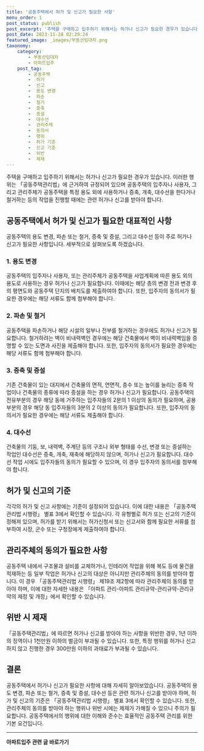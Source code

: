 ```yaml
---
title: '공동주택에서 허가 및 신고가 필요한 사항'
menu_order: 1
post_status: publish
post_excerpt: '주택을 구매하고 입주하기 위해서는 허가나 신고가 필요한 경우가 있습니다. 이러한 행위는  공동주택관리법 에 근거하여 규정되어 있으며 공동주택의 입주자나 사용자, 그리고 관리주체가 공동주택을 특정 용도 외에 사용하거나 증축, 개축, 대수선을 한다거나 철거하는 등의 작업을 진행할 때에는 관련 허가나 신고를 받아야 합니다.'
post_date: 2023-11-28 02:29:24
featured_image: _images/부동산임대차.png
taxonomy:
    category:
        - 부동산임대차
        - 아파트입주
    post_tag:
        - 공동주택
        -  허가
        -  신고
        -  용도 변경
        -  파손
        -  철거
        -  증축
        -  증설
        -  대수선
        -  관리주체
        -  동의서
        -  행위
        -  허가 기준
        -  신고 기준
        -  위반
        -  제재
---
```



주택을 구매하고 입주하기 위해서는 허가나 신고가 필요한 경우가 있습니다. 이러한 행위는 「공동주택관리법」에 근거하여 규정되어 있으며 공동주택의 입주자나 사용자, 그리고 관리주체가 공동주택을 특정 용도 외에 사용하거나 증축, 개축, 대수선을 한다거나 철거하는 등의 작업을 진행할 때에는 관련 허가나 신고를 받아야 합니다.

## 공동주택에서 허가 및 신고가 필요한 대표적인 사항
공동주택의 용도 변경, 파손 또는 철거, 증축 및 증설, 그리고 대수선 등이 주로 허가나 신고가 필요한 사항입니다. 세부적으로 살펴보도록 하겠습니다.

### 1. 용도 변경
공동주택의 입주자나 사용자, 또는 관리주체가 공동주택을 사업계획에 따른 용도 외의 용도로 사용하는 경우 허가나 신고가 필요합니다. 이때에는 해당 층의 변경 전과 변경 후의 평면도와 공동주택 단지의 배치도를 제출하여야 합니다. 또한, 입주자의 동의서가 필요한 경우에는 해당 서류도 함께 첨부해야 합니다.

### 2. 파손 및 철거
공동주택을 파손하거나 해당 시설의 일부나 전부를 철거하는 경우에도 허가나 신고가 필요합니다. 철거하려는 벽이 비내력벽인 경우에는 해당 건축물에서 벽이 비내력벽임을 증명할 수 있는 도면과 사진을 제출해야 합니다. 또한, 입주자의 동의서가 필요한 경우에는 해당 서류도 함께 첨부해야 합니다.

### 3. 증축 및 증설
기존 건축물이 있는 대지에서 건축물의 면적, 연면적, 층수 또는 높이를 늘리는 증축 작업이나 건축물의 종류에 따라 증설을 하는 경우 허가나 신고가 필요합니다. 공동주택의 전유부분의 경우 해당 동에 거주하는 입주자들의 2분의 1 이상의 동의가 필요하며, 공용부분의 경우 해당 동 입주자들의 3분의 2 이상의 동의가 필요합니다. 또한, 입주자의 동의서가 필요한 경우에는 해당 서류도 제출해야 합니다.

### 4. 대수선
건축물의 기둥, 보, 내력벽, 주계단 등의 구조나 외부 형태를 수선, 변경 또는 증설하는 작업인 대수선은 증축, 개축, 재축에 해당하지 않으며, 허가나 신고가 필요합니다. 대수선 작업 시에도 입주자들의 동의가 필요할 수 있으며, 이 경우 입주자의 동의서를 첨부해야 합니다.

## 허가 및 신고의 기준
각각의 허가 및 신고 사항에는 기준이 설정되어 있습니다. 이에 대한 내용은 「공동주택관리법 시행령」 별표 3에서 확인할 수 있습니다. 각 유형별로 허가 또는 신고의 기준이 정해져 있으며, 허가를 받기 위해서는 허가신청서 또는 신고서와 함께 필요한 서류를 첨부하여 시장, 군수 또는 구청장에게 제출하여야 합니다.

## 관리주체의 동의가 필요한 사항
공동주택 내에서 구조물과 설비를 교체하거나, 인테리어 작업을 위해 복도 등에 물건을 적재하는 등 일부 작업은 허가나 신고의 대상은 아니지만 관리주체의 동의를 받아야 합니다. 이 경우 「공동주택관리법 시행령」 제19조 제2항에 따라 관리주체의 동의를 받아야 하며, 이에 대한 자세한 내용은 「아파트 관리-아파트 관리규약-관리규약-관리규약의 제정 및 개정」에서 확인할 수 있습니다.

## 위반 시 제재
「공동주택관리법」에 따르면 허가나 신고를 받아야 하는 사항을 위반한 경우, 1년 이하의 징역이나 1천만원 이하의 벌금이 부과될 수 있습니다. 또한, 특정 행위를 허가나 신고하지 않고 진행한 경우 300만원 이하의 과태료가 부과될 수 있습니다.

## 결론
공동주택에서 허가나 신고가 필요한 사항에 대해 자세히 알아보았습니다. 공동주택의 용도 변경, 파손 또는 철거, 증축 및 증설, 대수선 등은 관련 허가나 신고를 받아야 하며, 허가 및 신고의 기준은 「공동주택관리법 시행령」 별표 3에서 확인할 수 있습니다. 또한, 관리주체의 동의를 받아야 하는 행위나 위반 시에는 제재가 가해질 수 있으니 주의가 필요합니다. 공동주택에서의 행위에 대한 이해와 준수는 효율적인 공동주택 관리를 위한 기본 요건입니다.
<!-- wp:separator -->
<hr class="wp-block-separator has-alpha-channel-opacity"/>
<!-- /wp:separator -->

<!-- wp:group {"backgroundColor":"base","layout":{"type":"constrained"}} -->
<div class="wp-block-group has-base-background-color has-background"><!-- wp:paragraph {"align":"center","fontSize":"medium"} -->
<p class="has-text-align-center has-large-font-size"><strong>아파트입주 관련 글 바로가기</strong></p>
<!-- /wp:paragraph -->


<!-- wp:latest-posts
{"categories":[{"id":28177,"count":19,"description":"","link":"https://uknowlaw.com/category/%ec%95%84%ed%8c%8c%ed%8a%b8%ec%9e%85%ec%a3%bc/","name":"아파트입주","slug":"아파트입주","taxonomy":"category","parent":0,"meta":[],"_links":{"self":[{"href":"https://uknowlaw.com/wp-json/wp/v2/categories/28177"}],"collection":[{"href":"https://uknowlaw.com/wp-json/wp/v2/categories"}],"about":[{"href":"https://uknowlaw.com/wp-json/wp/v2/taxonomies/category"}],"wp:post_type":[{"href":"https://uknowlaw.com/wp-json/wp/v2/posts?categories=28177"}],"curies":[{"name":"wp","href":"https://api.w.org/{rel}","templated":true}]}}],"postsToShow":100,"excerptLength":28,"postLayout":"grid","columns":2,"featuredImageAlign":"left","featuredImageSizeSlug":"large","fontSize":"small"} /--></div>
<!-- /wp:group -->